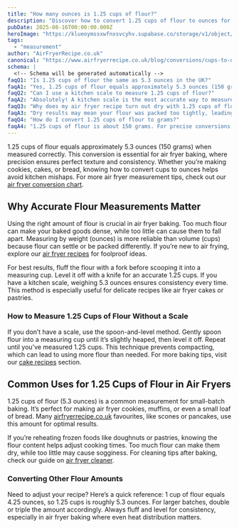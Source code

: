 ```yaml
---
title: "How many ounces is 1.25 cups of flour?"
description: "Discover how to convert 1.25 cups of flour to ounces for perfect air fryer baking every time. Get precise measurements now!"
pubDate: 2025-08-16T00:00:00.000Z
heroImage: "https://klueoymssxwfnxsvcyhv.supabase.co/storage/v1/object/public/Shmucket/how-many-ounces-is-1-25-cups-of-flour.webp"
tags:
  - "measurement"
author: "AirFryerRecipe.co.uk"
canonical: "https://www.airfryerrecipe.co.uk/blog/conversions/cups-to-ounces/how-many-ounces-is-1-25-cups-of-flour"
schema: |
  <!-- Schema will be generated automatically -->
faqQ1: "Is 1.25 cups of flour the same as 5.3 ounces in the UK?"
faqA1: "Yes, 1.25 cups of flour equals approximately 5.3 ounces (150 grams) in the UK. This conversion applies to standard all-purpose flour. For specialty flours like whole wheat or almond, weights may vary slightly."
faqQ2: "Can I use a kitchen scale to measure 1.25 cups of flour?"
faqA2: "Absolutely! A kitchen scale is the most accurate way to measure flour. Simply set it to ounces and weigh out 5.3 ounces for 1.25 cups. This method eliminates guesswork and ensures perfect results in air fryer baking."
faqQ3: "Why does my air fryer recipe turn out dry with 1.25 cups of flour?"
faqA3: "Dry results may mean your flour was packed too tightly, leading to excess. Always fluff and level or weigh the flour. Also, check your air fryer’s temperature—overcooking can dry out baked goods."
faqQ4: "How do I convert 1.25 cups of flour to grams?"
faqA4: "1.25 cups of flour is about 150 grams. For precise conversions, use a digital scale. Grams are more reliable for baking, especially in air fryers where consistency is key."
---
```

<p>1.25 cups of flour equals approximately 5.3 ounces (150 grams) when measured correctly. This conversion is essential for air fryer baking, where precision ensures perfect texture and consistency. Whether you’re making cookies, cakes, or bread, knowing how to convert cups to ounces helps avoid kitchen mishaps. For more air fryer measurement tips, check out our <a href=https://www.airfryerrecipe.co.uk/air-fryer-conversion-chart>air fryer conversion chart</a>.</p>  

<h2>Why Accurate Flour Measurements Matter</h2>  
<p>Using the right amount of flour is crucial in air fryer baking. Too much flour can make your baked goods dense, while too little can cause them to fall apart. Measuring by weight (ounces) is more reliable than volume (cups) because flour can settle or be packed differently. If you’re new to air frying, explore our <a href=https://www.airfryerrecipe.co.uk/recipes>air fryer recipes</a> for foolproof ideas.</p>  

<p>For best results, fluff the flour with a fork before scooping it into a measuring cup. Level it off with a knife for an accurate 1.25 cups. If you have a kitchen scale, weighing 5.3 ounces ensures consistency every time. This method is especially useful for delicate recipes like air fryer cakes or pastries.</p>  

<h3>How to Measure 1.25 Cups of Flour Without a Scale</h3>  
<p>If you don’t have a scale, use the spoon-and-level method. Gently spoon flour into a measuring cup until it’s slightly heaped, then level it off. Repeat until you’ve measured 1.25 cups. This technique prevents compacting, which can lead to using more flour than needed. For more baking tips, visit our <a href=https://www.airfryerrecipe.co.uk/recipe-category/cakes>cake recipes</a> section.</p>  

<h2>Common Uses for 1.25 Cups of Flour in Air Fryers</h2>  
<p>1.25 cups of flour (5.3 ounces) is a common measurement for small-batch baking. It’s perfect for making air fryer cookies, muffins, or even a small loaf of bread. Many <a href=https://www.airfryerrecipe.co.uk>airfryerrecipe.co.uk</a> favourites, like scones or pancakes, use this amount for optimal results.</p>  

<p>If you’re reheating frozen foods like doughnuts or pastries, knowing the flour content helps adjust cooking times. Too much flour can make them dry, while too little may cause sogginess. For cleaning tips after baking, check our guide on <a href=https://www.airfryerrecipe.co.uk/air-fryer-cleaner>air fryer cleaner</a>.</p>  

<h3>Converting Other Flour Amounts</h3>  
<p>Need to adjust your recipe? Here’s a quick reference: 1 cup of flour equals 4.25 ounces, so 1.25 cups is roughly 5.3 ounces. For larger batches, double or triple the amount accordingly. Always fluff and level for consistency, especially in air fryer baking where even heat distribution matters.</p>
